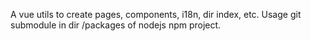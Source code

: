A vue utils to create pages, components, i18n, dir index, etc. Usage git submodule in dir /packages of nodejs npm project.
